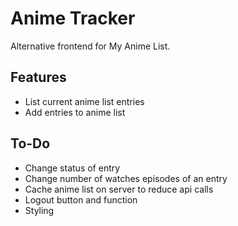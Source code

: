 # Anime Tracker

Alternative frontend for My Anime List.

## Features

- List current anime list entries
- Add entries to anime list

## To-Do

- Change status of entry
- Change number of watches episodes of an entry
- Cache anime list on server to reduce api calls
- Logout button and function
- Styling
